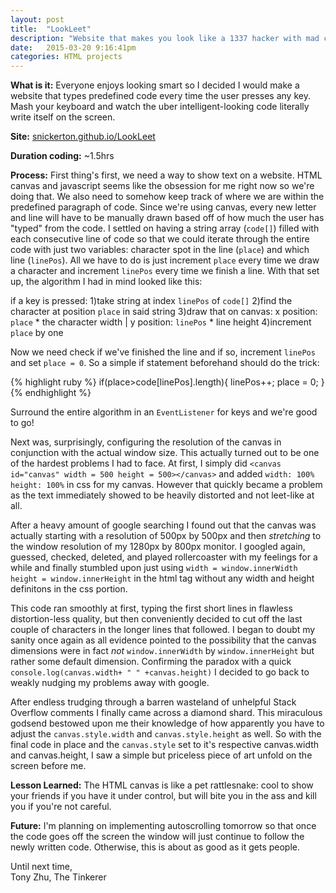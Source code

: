 ```yaml
---
layout: post
title:  "LookLeet"
description: "Website that makes you look like a 1337 hacker with mad coding skillz"
date:   2015-03-20 9:16:41pm
categories: HTML projects
---
```

<b>What is it:</b> Everyone enjoys looking smart so I decided I would make a website that types predefined code every time the user presses any key. Mash your keyboard and watch the uber intelligent-looking code literally write itself on the screen. 

<b>Site:</b> [snickerton.github.io/LookLeet][LookLeet] 

<b>Duration coding:</b> ~1.5hrs

<b>Process:</b> 
First thing's first, we need a way to show text on a website. HTML canvas and javascript seems like the obsession for me right now so we're doing that. We also need to somehow keep track of where we are within the predefined paragraph of code. Since we're using canvas, every new letter and line will have to be manually drawn based off of how much the user has "typed" from the code. I settled on having a string array (`code[]`) filled with each consecutive line of code so that we could iterate through the entire code with just two variables: character spot in the line (`place`) and which line (`linePos`). All we have to do is just increment `place` every time we draw a character and increment `linePos` every time we finish a line. With that set up, the algorithm I had in mind looked like this:

if a key is pressed:
1)take string at index `linePos` of `code[]`
2)find the character at position `place` in said string
3)draw that on canvas: x position: `place` * the character width | y position: `linePos` * line height
4)increment `place` by one

Now we need check if we've finished the line and if so, increment `linePos` and set `place = 0`. So a simple if statement beforehand should do the trick:

{% highlight ruby %}
 if(place>code[linePos].length){
            linePos++;
            place = 0;
 }
{% endhighlight %}

Surround the entire algorithm in an `EventListener` for keys and we're good to go! 

Next was, surprisingly, configuring the resolution of the canvas in conjunction with the actual window size. This actually turned out to be one of the hardest problems I had to face. At first, I simply did `<canvas id="canvas" width = 500 height = 500></canvas>` and added `width: 100% height: 100%` in css for my canvas. However that quickly became a problem as the text immediately showed to be heavily distorted and not leet-like at all. 

After a heavy amount of google searching I found out that the canvas was actually starting with a resolution of 500px by 500px and then <i>stretching</i> to the window resolution of my 1280px by 800px monitor. I googled again, guessed, checked, deleted, and played rollercoaster with my feelings for a while and finally stumbled upon just using `width = window.innerWidth height = window.innerHeight` in the html tag without any width and height definitons in the css portion. 

This code ran smoothly at first, typing the first short lines in flawless distortion-less quality, but then conveniently decided to cut off the last couple of characters in the longer lines that followed. I began to doubt my sanity once again as all evidence pointed to the possibility that the canvas dimensions were in fact <i>not</i> `window.innerWidth` by `window.innerHeight` but rather some default dimension. Confirming the paradox with a quick `console.log(canvas.width+ " " +canvas.height)` I decided to go back to weakly nudging my problems away with google.

After endless trudging through a barren wasteland of unhelpful Stack Overflow comments I finally came across a diamond shard. This miraculous godsend bestowed upon me their knowledge of how apparently you have to adjust the `canvas.style.width` and `canvas.style.height` as well. So with the final code in place and the `canvas.style` set to it's respective canvas.width and canvas.height, I saw a simple but priceless piece of art unfold on the screen before me.

<b>Lesson Learned:</b>
The HTML canvas is like a pet rattlesnake: cool to show your friends if you have it under control, but will bite you in the ass and kill you if you're not careful.

<b>Future:</b> I'm planning on implementing autoscrolling tomorrow so that once the code goes off the screen the window will just continue to follow the newly written code. Otherwise, this is about as good as it gets people.

Until next time,<br>
Tony Zhu, The Tinkerer

[LookLeet]:    http://snickerton.github.io/LookLeet/

